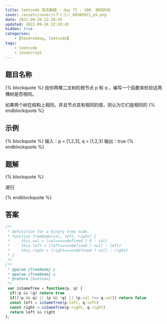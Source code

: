 ```yaml
---
title: leetcode 百天解题 - day 72 - 100. 相同的树
cover: /assets/cover/◇アイコン_80589921_p5.png
date: 2022-09-28 22:20:43
updated: 2022-09-28 22:20:43
hidden: true
categories:
    - [handredday, leetcode]
tags:
    - leetcode
    - JavaScript
---
```


## 题目名称

{% blockquote %}
给你两棵二叉树的根节点 p 和 q ，编写一个函数来检验这两棵树是否相同。

如果两个树在结构上相同，并且节点具有相同的值，则认为它们是相同的
{% endblockquote %}

## 示例

{% blockquote %}
输入：p = [1,2,3], q = [1,2,3]
输出：true
{% endblockquote %}


## 题解

{% blockquote %}

递归

{% endblockquote %}

## 答案

~~~js
/**
 * Definition for a binary tree node.
 * function TreeNode(val, left, right) {
 *     this.val = (val===undefined ? 0 : val)
 *     this.left = (left===undefined ? null : left)
 *     this.right = (right===undefined ? null : right)
 * }
 */
/**
 * @param {TreeNode} p
 * @param {TreeNode} q
 * @return {boolean}
 */
 var isSameTree = function(p, q) {
  if(!p && !q) return true
  if((!p && q) || (p && !q) || (p.val !== q.val)) return false
  const left = isSameTree(p.left, q.left)
  const right = isSameTree(p.right, q.right)
  return left && right
};
~~~